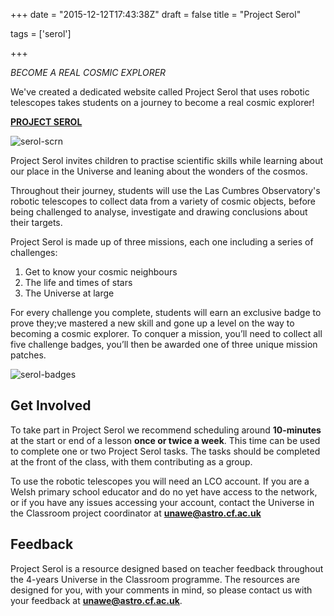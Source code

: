 +++
date = "2015-12-12T17:43:38Z"
draft = false
title = "Project Serol"

tags = ['serol']

+++

*BECOME A REAL COSMIC EXPLORER*

We've created a dedicated website called Project Serol that uses robotic telescopes takes students on a journey to become a real cosmic explorer! 

[**PROJECT SEROL**](https://serol.lco.global)

![serol-scrn](/images/serol-scrn.png)

Project Serol invites children to practise scientific skills while learning about our place in the Universe and leaning about the wonders of the cosmos. 

Throughout their journey, students will use the Las Cumbres Observatory's robotic telescopes to collect data from a variety of cosmic objects, before being challenged to analyse, investigate and drawing conclusions about their targets.

Project Serol is made up of three missions, each one including a series of challenges:

1. Get to know your cosmic neighbours
2. The life and times of stars
3. The Universe at large

For every challenge you complete, students will earn an exclusive badge to prove they;ve mastered a new skill and gone up a level on the way to becoming a cosmic explorer. To conquer a mission, you’ll need to collect all five challenge badges, you’ll then be awarded one of three unique mission patches.

![serol-badges](/images/serol-badges.png)

## Get Involved

To take part in Project Serol we recommend scheduling around **10-minutes** at the start or end of a lesson **once or twice a week**. This time can be used to complete one or two Project Serol tasks. The tasks should be completed at the front of the class, with them contributing as a group.

To use the robotic telescopes you will need an LCO account. If you are a Welsh primary school educator and do no yet have access to the network, or if you have any issues accessing your account, contact the Universe in the Classroom project coordinator at [**unawe@astro.cf.ac.uk**](mailto:unawe@astro.cf.ac.uk)

## Feedback

Project Serol is a resource designed based on teacher feedback throughout the 4-years Universe in the Classroom programme. The resources are designed for you, with your comments in mind, so please contact us with your feedback at [**unawe@astro.cf.ac.uk**](mailto:unawe@astro.cf.ac.uk).